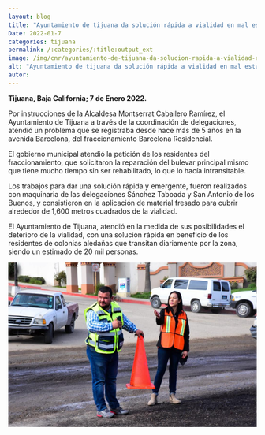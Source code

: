```yaml
---
layout: blog
title: "Ayuntamiento de tijuana da solución rápida a vialidad en mal estado en barcelona residencial"
Date: 2022-01-7
categories: tijuana
permalink: /:categories/:title:output_ext
image: /img/cnr/ayuntamiento-de-tijuana-da-solucion-rapida-a-vialidad-en-mal-estado.png
alt: "Ayuntamiento de tijuana da solución rápida a vialidad en mal estado en barcelona residencial"
autor:
---
```


**Tijuana, Baja California; 7 de Enero 2022.** 

Por instrucciones de la Alcaldesa Montserrat Caballero Ramírez, el Ayuntamiento de Tijuana a través de la coordinación de delegaciones, atendió un problema que se registraba desde hace más de 5 años en la avenida Barcelona, del fraccionamiento Barcelona Residencial.

El gobierno municipal atendió la petición de los residentes del fraccionamiento, que solicitaron la reparación del bulevar principal mismo que tiene mucho tiempo sin ser rehabilitado, lo que lo hacía intransitable.

Los trabajos para dar una solución rápida y emergente, fueron realizados con maquinaria de las delegaciones Sánchez Taboada y San Antonio de los Buenos, y consistieron en la aplicación de material fresado para cubrir alrededor de 1,600 metros cuadrados de la vialidad.

El Ayuntamiento de Tijuana, atendió en la medida de sus posibilidades el deterioro de la vialidad, con una solución rápida en beneficio de los residentes de colonias aledañas que transitan diariamente por la zona, siendo un estimado de 20 mil personas.

<div id="carouselExampleSlidesOnly" class="carousel slide" data-ride="carousel">
  <div class="carousel-inner">
    <div class="carousel-item active">
       <img class="d-block w-100" src="/img/cnr/ayuntamiento-de-tijuana-da-solucion-rapida-a-vialidad-en-mal-estado.png" loading="lazy"  alt="Titulo">
    </div>
  </div>
</div>